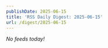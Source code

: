 ```yaml
---
publishDate: 2025-06-15
title: 'RSS Daily Digest: 2025-06-15'
url: /digest/2025-06-15
---
```


_No feeds today!_
